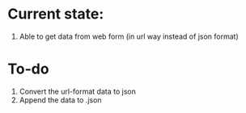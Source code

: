 # Current state:

1. Able to get data from web form (in url way instead of json format)

# To-do

1. Convert the url-format data to json
2. Append the data to .json